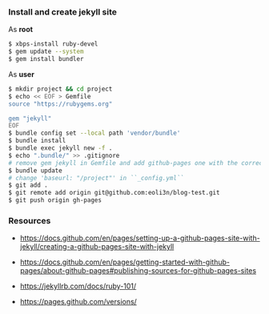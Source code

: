 ### Install and create jekyll site

As **root**
```bash
$ xbps-install ruby-devel
$ gem update --system
$ gem install bundler
```

As **user**
```bash
$ mkdir project && cd project
$ echo << EOF > Gemfile
source "https://rubygems.org"

gem "jekyll"
EOF
$ bundle config set --local path 'vendor/bundle'
$ bundle install
$ bundle exec jekyll new -f .
$ echo ".bundle/" >> .gitignore
# remove gem jekyll in Gemfile and add github-pages one with the correct version
$ bundle update
# change 'baseurl: "/project"' in ``_config.yml``
$ git add .
$ git remote add origin git@github.com:eoli3n/blog-test.git
$ git push origin gh-pages
```

### Resources

- https://docs.github.com/en/pages/setting-up-a-github-pages-site-with-jekyll/creating-a-github-pages-site-with-jekyll
- https://docs.github.com/en/pages/getting-started-with-github-pages/about-github-pages#publishing-sources-for-github-pages-sites

- https://jekyllrb.com/docs/ruby-101/
- https://pages.github.com/versions/
